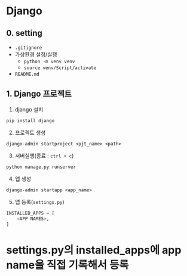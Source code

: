 # Django

## 0. setting

- `.gitignore`
- 가상환경 설정/실행
    - `python -m venv venv`
    - `source venv/Script/activate`
- `README.md`

## 1. Django 프로젝트

1. django 설치
```shell
pip install django
```

2. 프로젝트 생성
```shell
django-admin startproject <pjt_name> <path>
```

3. 서버실행(종료 : `ctrl + c`)
```shell
python manage.py runserver
```

4. 앱 생성
```shell
django-admin startapp <app_name>
```

5. 앱 등록(`settings.py`)
```python
INSTALLED_APPS = [
    <APP NAMES>,
]
```
# settings.py의 installed_apps에 app name을 직접 기록해서 등록
